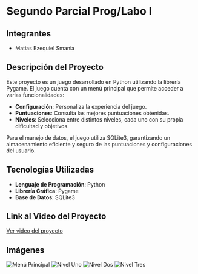 # Segundo Parcial Prog/Labo I

## Integrantes

- Matias Ezequiel Smania

## Descripción del Proyecto

Este proyecto es un juego desarrollado en Python utilizando la librería Pygame. El juego cuenta con un menú principal que permite acceder a varias funcionalidades:

- **Configuración**: Personaliza la experiencia del juego.
- **Puntuaciones**: Consulta las mejores puntuaciones obtenidas.
- **Niveles**: Selecciona entre distintos niveles, cada uno con su propia dificultad y objetivos.

Para el manejo de datos, el juego utiliza SQLite3, garantizando un almacenamiento eficiente y seguro de las puntuaciones y configuraciones del usuario.

## Tecnologías Utilizadas

- **Lenguaje de Programación**: Python
- **Librería Gráfica**: Pygame
- **Base de Datos**: SQLite3

## Link al Video del Proyecto

[Ver video del proyecto](https://youtu.be/P4oPIZIw884?si=9jqSb1dBddVZfBuc)

## Imágenes

![Menú Principal](https://github.com/SmaniaMatias20/SegundoParcialProg/blob/master/Modules/Assets/Images/menu.png)
![Nivel Uno](https://github.com/SmaniaMatias20/SegundoParcialProg/blob/master/Modules/Assets/Images/level_one.png)
![Nivel Dos](https://github.com/SmaniaMatias20/SegundoParcialProg/blob/master/Modules/Assets/Images/level_two.png)
![Nivel Tres](https://github.com/SmaniaMatias20/SegundoParcialProg/blob/master/Modules/Assets/Images/level_three.png)


